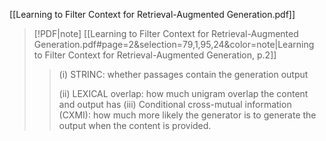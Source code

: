 [[Learning to Filter Context for Retrieval-Augmented Generation.pdf]]
> [!PDF|note] [[Learning to Filter Context for Retrieval-Augmented Generation.pdf#page=2&selection=79,1,95,24&color=note|Learning to Filter Context for Retrieval-Augmented Generation, p.2]]
> > (i) STRINC: whether passages contain the generation output
> >  
> >  (ii) LEXICAL overlap: how much unigram overlap the content and output has
> >   (iii) Conditional cross-mutual information (CXMI): how much more likely the generator is to generate the output when the content is provided.


